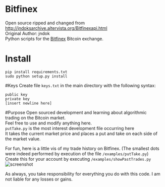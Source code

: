 Bitfinex
========
Open source ripped and changed from http://jndoksarchive.altervista.org/Bitfinexapi.html <br>
Original Author: jndok <br>
Python scripts for the [Bitfinex](https://www.Bitfinex.com/) Bitcoin exchange.


# Install
```pip install requirements.txt```<br>
```sudo python setup.py install```

#Keys
Create file ```keys.txt``` in the main directory with the following syntax:

    public key
    private key
    [insert newline here]

#Purpose
Open sourced development and learning about algorithmic trading on the Bitcoin market.<br>
Feel free to use and modify anything here.<br>
```putTake.py``` is the most interest development file occurring here <br>
It takes the current market price and places a put and take on each side of the market value.

For fun, here is a little vis of my trade history on Bitfinex. (The smallest dots were indeed performed by execution of the file ```/examples/putTake.py```)<br>
Create this for your account by executing ```/examples/showPastTrades.py```<br>
![screenshot](http://i.imgur.com/8PBxnvZ.png)

As always, you take responsibility for everything you do with this code. I am not liable for any losses or gains.
